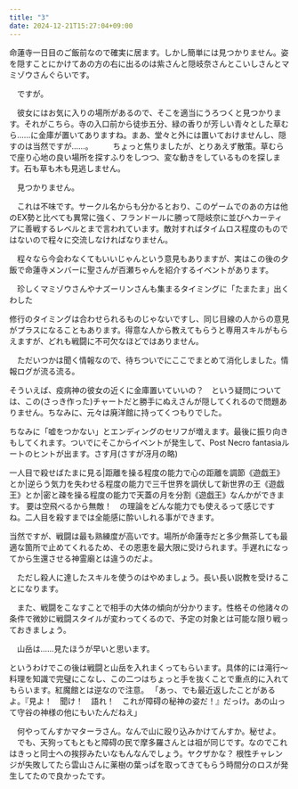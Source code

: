 ```yaml
---
title: "3"
date: 2024-12-21T15:27:04+09:00
---
```

命蓮寺一日目のご飯前なので確実に居ます。しかし簡単には見つかりません。姿を隠すことにかけてあの方の右に出るのは紫さんと隠岐奈さんとこいしさんとマミゾウさんぐらいです。

　ですが。

　彼女にはお気に入りの場所があるので、そこを適当にうろつくと見つかります。それがこちら。寺の入口前から徒歩五分、緑の香りが芳しい青々とした草むら……に金庫が置いてありますね。まあ、堂々と外には置いておけませんし、隠すのは当然ですが……。
　
　ちょっと焦りましたが、とりあえず散策。草むらで座り心地の良い場所を探すふりをしつつ、変な動きをしているものを探します。石も草も木も見逃しません。



　見つかりません。

　これは不味です。サークル名からも分かるとおり、このゲームでのあの方は他のEX勢と比べても異常に強く、フランドールに勝って隠岐奈に並びヘカーティアに善戦するレベルとまで言われています。敵対すればタイムロス程度のものではないので程々に交流しなければなりません。

　程々なら今会わなくてもいいじゃんという意見もありますが、実はこの後の夕飯で命蓮寺メンバーに聖さんが百瀬ちゃんを紹介するイベントがあります。

　珍しくマミゾウさんやナズーリンさんも集まるタイミングに「たまたま」出くわした
　
　

修行のタイミングは合わせられるものじゃないですし、同じ目線の人からの意見がプラスになることもあります。得意な人から教えてもらうと専用スキルがもらえますが、どれも戦闘に不可欠なほどではありません。

　ただいつかは聞く情報なので、待ちついでにここでまとめて消化しました。情報ログが流る流る。



そういえば、疫病神の彼女の近くに金庫置いていいの？　という疑問については、この(さっき作った)チャートだと勝手にぬえさんが隠してくれるので問題ありません。ちなみに、元々は廃洋館に持ってくつもりでした。

ちなみに「嘘をつかない」とエンディングのセリフが増えます。最後に振り向きもしてくれます。ついでにそこからイベントが発生して、Post Necro fantasiaルートのヒントが出ます。さす月(さすが冴月の略)

一人目で殺せばたまに見る|距離を操る程度の能力で心の距離を調節《遊戯王》とか|逆らう気力を失わせる程度の能力で三千世界を調伏して新世界の王《遊戯王》とか|密と疎を操る程度の能力で天蓋の月を分割《遊戯王》なんかができます。
要は空飛べるから無敵！　の理論をどんな能力でも使えるって感じですね。二人目を殺すまでは全能感に酔いしれる事ができます。

当然ですが、戦闘は最も熟練度が高いです。場所が命蓮寺だと多少無茶しても最適な箇所で止めてくれるため、その恩恵を最大限に受けられます。手遅れになってから生還させる神霊廟とは違うのだよ。

　ただし殺人に達したスキルを使うのはやめましょう。長い長い説教を受けることになります。

　また、戦闘をこなすことで相手の大体の傾向が分かります。性格その他諸々の条件で微妙に戦闘スタイルが変わってくるので、予定の対象とは可能な限り戦っておきましょう。

　山岳は……見たほうが早いと思います。


というわけでこの後は戦闘と山岳を入れまくってもらいます。具体的には滝行〜料理を知識で完璧にこなし、この二つはちょっと手を抜くことで重点的に入れてもらいます。紅魔館とは逆なので注意。
「あっ、でも最近返したことがあるよ。『見よ！　聞け！　語れ！　これが障碍の秘神の姿だ！』だっけ。あの山って守谷の神様の他にもいたんだねえ」


　何やってんすかマターラさん。なんで山に殴り込みかけてんすか。秘せよ。
　でも、天狗ってもともと障碍の民で摩多羅さんとは祖が同じです。なのでこれはきっと同士への挨拶みたいなもんなんでしょう。ヤクザかな？
 根性チャレンジが失敗してたら雲山さんに薬樹の葉っぱを取ってきてもらう時間分のロスが発生してたので良かったです。
